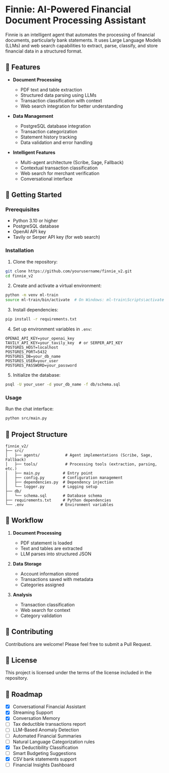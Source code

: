 # Finnie: AI-Powered Financial Document Processing Assistant

Finnie is an intelligent agent that automates the processing of financial documents, particularly bank statements. It uses Large Language Models (LLMs) and web search capabilities to extract, parse, classify, and store financial data in a structured format.

## 🌟 Features

- **Document Processing**

  - PDF text and table extraction
  - Structured data parsing using LLMs
  - Transaction classification with context
  - Web search integration for better understanding

- **Data Management**

  - PostgreSQL database integration
  - Transaction categorization
  - Statement history tracking
  - Data validation and error handling

- **Intelligent Features**
  - Multi-agent architecture (Scribe, Sage, Fallback)
  - Contextual transaction classification
  - Web search for merchant verification
  - Conversational interface

## 🚀 Getting Started

### Prerequisites

- Python 3.10 or higher
- PostgreSQL database
- OpenAI API key
- Tavily or Serper API key (for web search)

### Installation

1. Clone the repository:

```bash
git clone https://github.com/yourusername/finnie_v2.git
cd finnie_v2
```

2. Create and activate a virtual environment:

```bash
python -m venv ml-train
source ml-train/bin/activate  # On Windows: ml-train\Scripts\activate
```

3. Install dependencies:

```bash
pip install -r requirements.txt
```

4. Set up environment variables in `.env`:

```env
OPENAI_API_KEY=your_openai_key
TAVILY_API_KEY=your_tavily_key  # or SERPER_API_KEY
POSTGRES_HOST=localhost
POSTGRES_PORT=5432
POSTGRES_DB=your_db_name
POSTGRES_USER=your_user
POSTGRES_PASSWORD=your_password
```

5. Initialize the database:

```bash
psql -U your_user -d your_db_name -f db/schema.sql
```

### Usage

Run the chat interface:

```bash
python src/main.py
```

## 📁 Project Structure

```
finnie_v2/
├── src/
│   ├── agents/           # Agent implementations (Scribe, Sage, Fallback)
│   ├── tools/            # Processing tools (extraction, parsing, etc.)
│   ├── main.py          # Entry point
│   ├── config.py        # Configuration management
│   ├── dependencies.py  # Dependency injection
│   └── logger.py        # Logging setup
├── db/
│   └── schema.sql       # Database schema
├── requirements.txt     # Python dependencies
└── .env                # Environment variables
```

## 🔄 Workflow

1. **Document Processing**

   - PDF statement is loaded
   - Text and tables are extracted
   - LLM parses into structured JSON

2. **Data Storage**

   - Account information stored
   - Transactions saved with metadata
   - Categories assigned

3. **Analysis**
   - Transaction classification
   - Web search for context
   - Category validation

## 🤝 Contributing

Contributions are welcome! Please feel free to submit a Pull Request.

## 📝 License

This project is licensed under the terms of the license included in the repository.

## 🎯 Roadmap

- [x] Conversational Financial Assistant
- [x] Streaming Support
- [x] Conversation Memory
- [ ] Tax deductible transactions report
- [ ] LLM-Based Anomaly Detection
- [ ] Automated Financial Summaries
- [ ] Natural Language Categorization rules
- [x] Tax Deductibility Classification
- [ ] Smart Budgeting Suggestions
- [x] CSV bank statements support
- [ ] Financial Insights Dashboard
